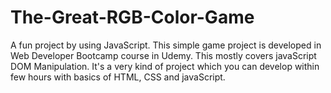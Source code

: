 # The-Great-RGB-Color-Game
A fun project by using JavaScript. This simple game project is developed in Web Developer Bootcamp course in Udemy. This mostly covers javaScript DOM Manipulation. It's a very kind of project which you can develop within few hours with basics of HTML, CSS and javaScript. 
